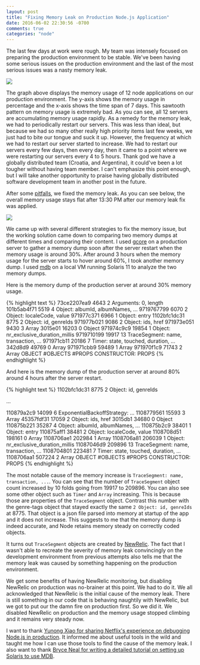 ```yaml
---
layout: post
title: "Fixing Memory Leak on Production Node.js Application"
date: 2016-06-02 22:30:56 -0700
comments: true
categories: "node"
---
```


The last few days at work were rough.
My team was intensely focused on
preparing the production environment to be stable.
We've been having some
serious issues on the production environment and the
last of the most serious issues was a nasty memory leak.

![](http://i.imgur.com/lEnDrWZ.png)

The graph above displays the memory usage of
12 node applications on our production
environment. The y-axis shows the memory usage
in percentage and the x-axis shows the time
span of 7 days. This sawtooth pattern on memory
usage is extremely bad.
As you can see, all 12 servers
are accumulating memory usage rapidly.
As a remedy for the memory leak, we had to
periodically restart our servers. This was less
than ideal, but because we had so many other
really high priority items last few weeks, we
just had to bite our tongue and suck it up.
However, the frequency at which we had to
restart our server started to increase.
We had to restart our servers every few days,
then every day, then it came to a point where we
were restarting our servers every 4 to 5 hours.
Thank god we have a globally distributed team
(Croatia, and Argentina), it could've been a
lot tougher without having team member. I can't
emphasize this point enough, but I will take
another opportunity to praise having globally
distributed software development team in another
post in the future.

After some [pitfalls](http://blog.jasonkim.ca/blog/2016/06/02/battle-technical-assumptions/), we fixed the
memory leak. As you can see below, the overall
memory usage stays flat after 13:30 PM after our
memory leak fix was applied.

![](http://i.imgur.com/JnCgcoi.png)

We came up with several different strategies to
fix the memory issue, but the working solution
came down to comparing two memory dumps at
different times and comparing their content.
I used [gcore](http://man7.org/linux/man-pages/man1/gcore.1.html) on a production server to gather a
memory dump soon after the server restart when
the memory usage is around 30%. After around
3 hours when the memory usage for the server
starts to hover around 60%, I took another memory
dump. I used [mdb](https://docs.oracle.com/cd/E18752_01/html/816-5041/chapter-8.html) on a local VM running
Solaris 11 to analyze the two memory dumps.

Here is the memory dump of the production server
at around 30% memory usage.

{% highlight text %}
73ce2207ea9     4643        2 Arguments: 0, length
101b5ab4f71     5519        4 Object: albumId, albumNames, ...
 9719767799     6070        2 Object: localeCode, value
 971977c371     6966        1 Object: entry
1102bfc1dc31     8775        2 Object: id, genreIds
 971977b021     9086        2 Object: ids, href
 971973e051     9430        3 Array
    3015e01    16203        0 Object
 971974c9c9    19854        1 Object: nr_exclusive_duration_millis
 9719710199    19917       13 TraceSegment: name, transaction, ...
 971971cb11    20186        7 Timer: state, touched, duration, ...
    342d8d9    49769        0 Array
 971971cbb9    59489        1 Array
 971970f1c9    71743        2 Array
     OBJECT #OBJECTS   #PROPS CONSTRUCTOR: PROPS
{% endhighlight %}

And here is the memory dump of the production
server at around 80% around 4 hours after
the server restart.

{% highlight text %}
1102bfc1dc31   8775        2 Object: id, genreIds

...

110879a2c9    14099        6 ExponentialBackoffStrategy: ...
1108779561    15593        3 Array
45357fdf31    17059        2 Object: ids, href
   3015db1    34680        0 Object
110875b221    35287        4 Object: albumId, albumNames, ...
110875b2c9    38401        1 Object: entry
110875aff1    38481        2 Object: localeCode, value
1108708d51   198161        0 Array
1108706ae1   202984        1 Array
1108706a81   206039        1 Object: nr_exclusive_duration_millis
11087046d9   209896       13 TraceSegment: name, transaction, ...
1108704801   223481        7 Timer: state, touched, duration, ...
1108706aa1   507224        2 Array
    OBJECT #OBJECTS   #PROPS CONSTRUCTOR: PROPS
{% endhighlight %}

The most notable cause of the memory increase is
`TraceSegment: name, transaction, ...`.
You can see that the number of `TraceSegment`
object count increased by 10 folds going
from 19917 to 209896. You can also see some
other object such as `Timer` and `Array`
increasing. This is because those are properties
of the `TraceSegment` object.
Contrast this number with the genre-tags object
that stayed exactly the same
`2 Object: id, genreIds` at 8775. That object
is a json file parsed into memory at startup
of the app and it does not increase. This
suggests to me that the memory dump is indeed
accurate, and Node retains memory steady on
correctly coded objects.

It turns out `TraceSegment` objects are created
by [NewRelic](https://github.com/newrelic/node-newrelic/blob/1e7bbbaf34a15f0bb35aca63b0d8a3cfa2669d27/lib/transaction/trace/segment.js). The fact that
I wasn't able to recreate the severity of
memory leak convincingly on the development
environment from previous attempts also tells
me that the memory leak was caused by something
happening on the production environment.

We get some benefits of having NewRelic monitoring, but disabling NewRelic on
production was no-brainer at this point.
We had to do it. We all acknowledged that
NewRelic is the initial cause of the memory leak.
There is still something in our code that is
behaving naughtily with NewRelic, but we
got to put our the damn fire on production
first. So we did it. We disabled NewRelic
on production and the memory usage stopped
climbing and it remains very steady now.

I want to thank [Yunong Xiao for sharing
Netflix's experience on debugging Node.js in
production](https://yunong.io/2015/11/13/debugging-node-js-in-production/). It informed me about
useful tools in the wild and taught me how
I can use those tools to find the cause
of the memory leak. I also want to thank
[Bryce Neal for writing a detailed tutorial on setting up Solaris to use MDB](http://bryce.is/writing/code/mdb_v8/vm/virtualbox/omnios/2016/02/06/mdbv8-getting-started.html).
